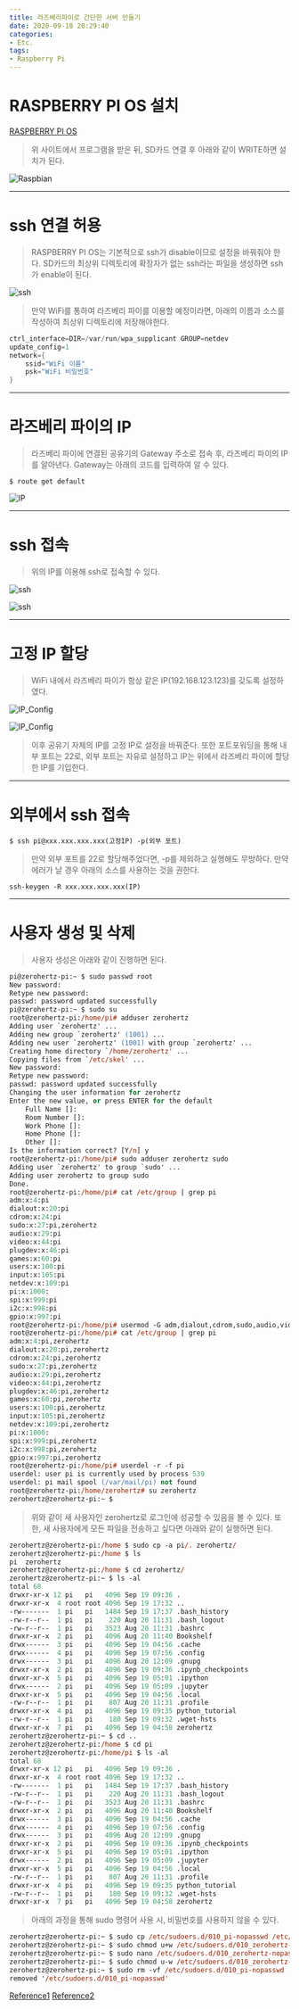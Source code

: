 ```yaml
---
title: 라즈베리파이로 간단한 서버 만들기
date: 2020-09-18 20:29:40
categories:
- Etc.
tags:
- Raspberry Pi
---
```

# RASPBERRY PI OS 설치

[RASPBERRY PI OS](https://www.raspberrypi.com/software/)

> 위 사이트에서 프로그램을 받은 뒤, SD카드 연결 후 아래와 같이 WRITE하면 설치가 된다.

![Raspbian](/images/raspberry-pi-server/93593200-a096ee00-f9ee-11ea-9ea0-e0eb7fb979b4.png)

<!-- More -->

***

# ssh 연결 허용

> RASPBERRY PI OS는 기본적으로 ssh가 disable이므로 설정을 바꿔줘야 한다. SD카드의 최상위 디렉토리에 확장자가 없는 ssh라는 파일을 생성하면 ssh가 enable이 된다.

![ssh](/images/raspberry-pi-server/93593734-975a5100-f9ef-11ea-98c6-06172342eaad.png)

> 만약 WiFi를 통하여 라즈베리 파이를 이용할 예정이라면, 아래의 이름과 소스를 작성하여 최상위 디렉토리에 저장해야한다.

~~~cpp wpa_supplicant.conf
ctrl_interface=DIR=/var/run/wpa_supplicant GROUP=netdev
update_config=1
network={
    ssid="WiFi 이름"
    psk="WiFi 비밀번호"
}
~~~

***

# 라즈베리 파이의 IP

> 라즈베리 파이에 연결된 공유기의 Gateway 주소로 접속 후, 라즈베리 파이의 IP를 알아낸다. Gateway는 아래의 코드를 입력하여 알 수 있다.

```shell
$ route get default
```

![IP](/images/raspberry-pi-server/93594589-2025bc80-f9f1-11ea-869b-eecafaf3e4d8.png)

***

# ssh 접속

> 위의 IP를 이용해 ssh로 접속할 수 있다.

![ssh](/images/raspberry-pi-server/93594705-4f3c2e00-f9f1-11ea-915d-cf68fa265a84.png)

![ssh](/images/raspberry-pi-server/93594775-75fa6480-f9f1-11ea-9b75-73e182a4ef75.png)

***

# 고정 IP 할당

> WiFi 내에서 라즈베리 파이가 항상 같은 IP(192.168.123.123)를 갖도록 설정하였다.

![IP_Config](/images/raspberry-pi-server/93595293-71827b80-f9f2-11ea-9afd-218e8805b629.png)

![IP_Config](/images/raspberry-pi-server/93595386-a098ed00-f9f2-11ea-9600-c2e1231ae1a0.png)

> 이후 공유기 자체의 IP를 고정 IP로 설정을 바꿔준다. 또한 포트포워딩을 통해 내부 포트는 22로, 외부 포트는 자유로 설정하고 IP는 위에서 라즈베리 파이에 할당한 IP를 기입한다.

***

# 외부에서 ssh 접속

```shell
$ ssh pi@xxx.xxx.xxx.xxx(고정IP) -p(외부 포트)
```

> 만약 외부 포트를 22로 할당해주었다면, -p를 제외하고 실행해도 무방하다. 만약 에러가 날 경우 아래의 소스를 사용하는 것을 권한다.

```shell
ssh-keygen -R xxx.xxx.xxx.xxx(IP)
```

***

# 사용자 생성 및 삭제

> 사용자 생성은 아래와 같이 진행하면 된다.

~~~ps
pi@zerohertz-pi:~ $ sudo passwd root
New password:
Retype new password:
passwd: password updated successfully
pi@zerohertz-pi:~ $ sudo su
root@zerohertz-pi:/home/pi# adduser zerohertz
Adding user `zerohertz' ...
Adding new group `zerohertz' (1001) ...
Adding new user `zerohertz' (1001) with group `zerohertz' ...
Creating home directory `/home/zerohertz' ...
Copying files from `/etc/skel' ...
New password:
Retype new password:
passwd: password updated successfully
Changing the user information for zerohertz
Enter the new value, or press ENTER for the default
	Full Name []:
	Room Number []:
	Work Phone []:
	Home Phone []:
	Other []:
Is the information correct? [Y/n] y
root@zerohertz-pi:/home/pi# sudo adduser zerohertz sudo
Adding user `zerohertz' to group `sudo' ...
Adding user zerohertz to group sudo
Done.
root@zerohertz-pi:/home/pi# cat /etc/group | grep pi
adm:x:4:pi
dialout:x:20:pi
cdrom:x:24:pi
sudo:x:27:pi,zerohertz
audio:x:29:pi
video:x:44:pi
plugdev:x:46:pi
games:x:60:pi
users:x:100:pi
input:x:105:pi
netdev:x:109:pi
pi:x:1000:
spi:x:999:pi
i2c:x:998:pi
gpio:x:997:pi
root@zerohertz-pi:/home/pi# usermod -G adm,dialout,cdrom,sudo,audio,video,plugdev,games,users,input,netdev,spi,i2c,gpio zerohertz
root@zerohertz-pi:/home/pi# cat /etc/group | grep pi
adm:x:4:pi,zerohertz
dialout:x:20:pi,zerohertz
cdrom:x:24:pi,zerohertz
sudo:x:27:pi,zerohertz
audio:x:29:pi,zerohertz
video:x:44:pi,zerohertz
plugdev:x:46:pi,zerohertz
games:x:60:pi,zerohertz
users:x:100:pi,zerohertz
input:x:105:pi,zerohertz
netdev:x:109:pi,zerohertz
pi:x:1000:
spi:x:999:pi,zerohertz
i2c:x:998:pi,zerohertz
gpio:x:997:pi,zerohertz
root@zerohertz-pi:/home/pi# userdel -r -f pi
userdel: user pi is currently used by process 539
userdel: pi mail spool (/var/mail/pi) not found
root@zerohertz-pi:/home/zerohertz# su zerohertz
zerohertz@zerohertz-pi:~ $
~~~

> 위와 같이 새 사용자인 zerohertz로 로그인에 성공할 수 있음을 볼 수 있다. 또한, 새 사용자에게 모든 파일을 전송하고 싶다면 아래와 같이 실행하면 된다.

~~~ps
zerohertz@zerohertz-pi:/home $ sudo cp -a pi/. zerohertz/
zerohertz@zerohertz-pi:/home $ ls
pi  zerohertz
zerohertz@zerohertz-pi:/home $ cd zerohertz/
zerohertz@zerohertz-pi:~ $ ls -al
total 68
drwxr-xr-x 12 pi   pi   4096 Sep 19 09:36 .
drwxr-xr-x  4 root root 4096 Sep 19 17:32 ..
-rw-------  1 pi   pi   1484 Sep 19 17:37 .bash_history
-rw-r--r--  1 pi   pi    220 Aug 20 11:31 .bash_logout
-rw-r--r--  1 pi   pi   3523 Aug 20 11:31 .bashrc
drwxr-xr-x  2 pi   pi   4096 Aug 20 11:40 Bookshelf
drwx------  3 pi   pi   4096 Sep 19 04:56 .cache
drwx------  4 pi   pi   4096 Sep 19 07:56 .config
drwx------  3 pi   pi   4096 Aug 20 12:09 .gnupg
drwxr-xr-x  2 pi   pi   4096 Sep 19 09:36 .ipynb_checkpoints
drwxr-xr-x  5 pi   pi   4096 Sep 19 05:01 .ipython
drwx------  2 pi   pi   4096 Sep 19 05:09 .jupyter
drwxr-xr-x  5 pi   pi   4096 Sep 19 04:56 .local
-rw-r--r--  1 pi   pi    807 Aug 20 11:31 .profile
drwxr-xr-x  4 pi   pi   4096 Sep 19 09:35 python_tutorial
-rw-r--r--  1 pi   pi    180 Sep 19 09:32 .wget-hsts
drwxr-xr-x  7 pi   pi   4096 Sep 19 04:58 zerohertz
zerohertz@zerohertz-pi:~ $ cd ..
zerohertz@zerohertz-pi:/home $ cd pi
zerohertz@zerohertz-pi:/home/pi $ ls -al
total 68
drwxr-xr-x 12 pi   pi   4096 Sep 19 09:36 .
drwxr-xr-x  4 root root 4096 Sep 19 17:32 ..
-rw-------  1 pi   pi   1484 Sep 19 17:37 .bash_history
-rw-r--r--  1 pi   pi    220 Aug 20 11:31 .bash_logout
-rw-r--r--  1 pi   pi   3523 Aug 20 11:31 .bashrc
drwxr-xr-x  2 pi   pi   4096 Aug 20 11:40 Bookshelf
drwx------  3 pi   pi   4096 Sep 19 04:56 .cache
drwx------  4 pi   pi   4096 Sep 19 07:56 .config
drwx------  3 pi   pi   4096 Aug 20 12:09 .gnupg
drwxr-xr-x  2 pi   pi   4096 Sep 19 09:36 .ipynb_checkpoints
drwxr-xr-x  5 pi   pi   4096 Sep 19 05:01 .ipython
drwx------  2 pi   pi   4096 Sep 19 05:09 .jupyter
drwxr-xr-x  5 pi   pi   4096 Sep 19 04:56 .local
-rw-r--r--  1 pi   pi    807 Aug 20 11:31 .profile
drwxr-xr-x  4 pi   pi   4096 Sep 19 09:35 python_tutorial
-rw-r--r--  1 pi   pi    180 Sep 19 09:32 .wget-hsts
drwxr-xr-x  7 pi   pi   4096 Sep 19 04:58 zerohertz
~~~

> 아래의 과정을 통해 sudo 명령어 사용 시, 비밀번호를 사용하지 않을 수 있다.

~~~ps
zerohertz@zerohertz-pi:~ $ sudo cp /etc/sudoers.d/010_pi-nopasswd /etc/sudoers.d/010_zerohertz-nopasswd
zerohertz@zerohertz-pi:~ $ sudo chmod u+w /etc/sudoers.d/010_zerohertz-nopasswd
zerohertz@zerohertz-pi:~ $ sudo nano /etc/sudoers.d/010_zerohertz-nopasswd
zerohertz@zerohertz-pi:~ $ sudo chmod u-w /etc/sudoers.d/010_zerohertz-nopasswd
zerohertz@zerohertz-pi:~ $ sudo rm -vf /etc/sudoers.d/010_pi-nopasswd
removed '/etc/sudoers.d/010_pi-nopasswd'
~~~

[Reference1](https://blog.dalso.org/raspberry-pi/raspberry-pi-4/7891)
[Reference2](https://gist.github.com/JeremyIglehart/84251d8b6405eaa640d6546b2a1ae8bc)
